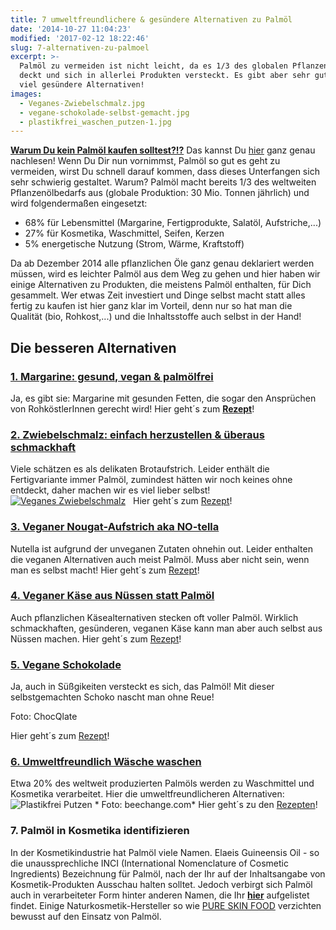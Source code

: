 ```yaml
---
title: 7 umweltfreundlichere & gesündere Alternativen zu Palmöl
date: '2014-10-27 11:04:23'
modified: '2017-02-12 18:22:46'
slug: 7-alternativen-zu-palmoel
excerpt: >-
  Palmöl zu vermeiden ist nicht leicht, da es 1/3 des globalen Pflanzenölbedarfs
  deckt und sich in allerlei Produkten versteckt. Es gibt aber sehr gute und
  viel gesündere Alternativen!
images:
  - Veganes-Zwiebelschmalz.jpg
  - vegane-schokolade-selbst-gemacht.jpg
  - plastikfrei_waschen_putzen-1.jpg
---
```


[**Warum Du kein Palmöl kaufen solltest?!?**](https://www.veganblatt.com/palmoel) Das kannst Du [hier](https://www.veganblatt.com/palmoel) ganz genau nachlesen! Wenn Du Dir nun vornimmst, Palmöl so gut es geht zu vermeiden, wirst Du schnell darauf kommen, dass dieses Unterfangen sich sehr schwierig gestaltet. Warum? Palmöl macht bereits 1/3 des weltweiten Pflanzenölbedarfs aus (globale Produktion: 30 Mio. Tonnen jährlich) und wird folgendermaßen eingesetzt:

*   68% für Lebensmittel (Margarine, Fertigprodukte, Salatöl, Aufstriche,...)
*   27% für Kosmetika, Waschmittel, Seifen, Kerzen
*   5% energetische Nutzung (Strom, Wärme, Kraftstoff)

Da ab Dezember 2014 alle pflanzlichen Öle ganz genau deklariert werden müssen, wird es leichter Palmöl aus dem Weg zu gehen und hier haben wir einige Alternativen zu Produkten, die meistens Palmöl enthalten, für Dich gesammelt. Wer etwas Zeit investiert und Dinge selbst macht statt alles fertig zu kaufen ist hier ganz klar im Vorteil, denn nur so hat man die Qualität (bio, Rohkost,...) und die Inhaltsstoffe auch selbst in der Hand!

## Die besseren Alternativen

### [1\. Margarine: gesund, vegan & palmölfrei](https://www.veganblatt.com/gesunde-vegane-margarine-selbst-gemacht)

Ja, es gibt sie: Margarine mit gesunden Fetten, die sogar den Ansprüchen von RohköstlerInnen gerecht wird! [<!-- Image removed (no copyright): vegane-margarine-640x400.jpg -->](https://www.veganblatt.com/gesunde-vegane-margarine-selbst-gemacht) Hier geht´s zum [**Rezept**](https://www.veganblatt.com/gesunde-vegane-margarine-selbst-gemacht)!

### [2\. Zwiebelschmalz: einfach herzustellen & überaus schmackhaft](https://www.veganblatt.com/veganes-zwiebelschmalz)

Viele schätzen es als delikaten Brotaufstrich. Leider enthält die Fertigvariante immer Palmöl, zumindest hätten wir noch keines ohne entdeckt, daher machen wir es viel lieber selbst! [![Veganes Zwiebelschmalz](https://www.veganblatt.com/i/Veganes-Zwiebelschmalz.jpg)](https://www.veganblatt.com/i/Veganes-Zwiebelschmalz.jpg)   Hier geht´s zum [Rezept](https://www.veganblatt.com/veganes-zwiebelschmalz)!

### [3\. Veganer Nougat-Aufstrich aka NO-tella](https://www.veganblatt.com/rohveganes-nutella)

Nutella ist aufgrund der unveganen Zutaten ohnehin out. Leider enthalten die veganen Alternativen auch meist Palmöl. Muss aber nicht sein, wenn man es selbst macht! [<!-- Image removed (no copyright): no-tella-1.jpg -->](https://www.veganblatt.com/rohveganes-nutella)Hier geht´s zum [Rezept](https://www.veganblatt.com/rohveganes-nutella)!

### [4\. Veganer Käse aus Nüssen statt Palmöl](https://www.veganblatt.com/veganer-rohkost-kaese-rezept)

Auch pflanzlichen Käsealternativen stecken oft voller Palmöl. Wirklich schmackhaften, gesünderen, veganen Käse kann man aber auch selbst aus Nüssen machen. [<!-- Image removed (no copyright): veganer-käse-640x400.jpg -->](https://www.veganblatt.com/veganer-rohkost-kaese-rezept)Hier geht´s zum [Rezept](https://www.veganblatt.com/veganer-rohkost-kaese-rezept)!

### [5\. Vegane Schokolade](https://www.veganblatt.com/vegane-schokolade-selbst-machen) 

Ja, auch in Süßgikeiten versteckt es sich, das Palmöl! Mit dieser selbstgemachten Schoko nascht man ohne Reue! [<!-- Image removed (no copyright): vegane-schokolade-selbst-gemacht-640x400.jpg -->](https://www.veganblatt.com/vegane-schokolade-selbst-machen)

Foto: ChocQlate

Hier geht´s zum [Rezept](https://www.veganblatt.com/vegane-schokolade-selbst-machen)!

### [6\. Umweltfreundlich Wäsche waschen](https://www.veganblatt.com/gesunde-vegane-margarine-selbst-gemacht)

Etwa 20% des weltweit produzierten Palmöls werden zu Waschmittel und Kosmetika verarbeitet. Hier die umweltfreundlicheren Alternativen: [](https://www.veganblatt.com/waschmittel-selber-machen)![Plastikfrei Putzen](https://www.veganblatt.com/i/plastikfrei_waschen_putzen-1.jpg) \* Foto: beechange.com\* Hier geht´s zu den [Rezepten](https://www.veganblatt.com/waschmittel-selber-machen)!

### 7\. Palmöl in Kosmetika identifizieren

In der Kosmetikindustrie hat Palmöl viele Namen. Elaeis Guineensis Oil - so die unaussprechliche INCI (International Nomenclature of Cosmetic Ingredients) Bezeichnung für Palmöl, nach der Ihr auf der Inhaltsangabe von Kosmetik-Produkten Ausschau halten solltet. Jedoch verbirgt sich Palmöl auch in verarbeiteter Form hinter anderen Namen, die Ihr [**hier**](http://www.rettetorangutans.de/alles-rund-ums-palm%C3%B6l/andere-namen-f%C3%BCr-palm%C3%B6l/) aufgelistet findet. Einige Naturkosmetik-Hersteller so wie [PURE SKIN FOOD](https://www.pureskinfood.de/) verzichten bewusst auf den Einsatz von Palmöl.
